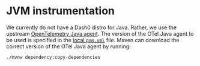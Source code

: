 # JVM instrumentation

We currently do not have a Dash0 distro for Java.
Rather, we use the upstream [OpenTelemetry Java agent](https://github.com/open-telemetry/opentelemetry-java-instrumentation).
The version of the OTel Java agent to be used is specified in the [local `pom.xml`](./pom.xml) file.
Maven can download the correct version of the OTel Java agent by running:

```shell
./mvnw dependency:copy-dependencies
```